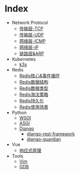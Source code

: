 # Index

- Network Protocol
  - [传输层-TCP](protocol/TCP.md)
  - [传输层-UDP](protocol/UDP.md)
  - [网络层-ICMP](protocol/ICMP.md)
  - [网络层-IP](protocol/IP.md)
  - [链路层&ARP](protocol/link.md)
- Kubernetes
  - [k3s](kubernetes/k3s.md)
- Redis
  - [Redis核心&事件循环](redis/redis-core.md)
  - [Redis数据结构](redis/redis-data-structure.md)
  - [Redis数据类型](redis/redis-data-type.md)
  - [Redis淘汰策略](redis/redis-eviction.md)
  - [Redis持久化](redis/redis-persistence.md)
  - [Redis使用场景](redis/redis-usage-scenario.md)
- Python
  - [WSGI](python/WSGI.md)
  - [ASGI](python/ASGI.md)
  - [Django](python/django/django.md)
    - [django-rest-framework](python/django/drf.md)
    - [django-guardian](python/django/django-guardian.md)
- Vue
  - [响应式原理](vue/reactivity.js)
- Tools
  - [Vim](tools/vim.md)
  - [GDB](tools/gdb.md)
